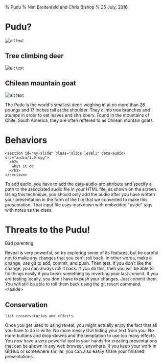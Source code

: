 % Pudu
% Nim Breitenfeld and Chris Bishop
% 25 July, 2016

# Pudu?

![alt text](https://s-media-cache-ak0.pinimg.com/736x/23/46/6b/23466b31ce7213f8c6fa65049d568349.jpg "PuduFawn") 

## Tree climbing deer
![alt text](https://en.wikipedia.org/wiki/Pud%C3%BA#/media/File:Southern_Pudu,_Edinburgh_Zoo.jpg "PuduAdult")

## Chilean mountain goat
![alt text](https://c2.staticflickr.com/4/3567/3361928297_d6d5945ee6.jpg)

<aside class="notes">
The Pudu is the world's smallest deer: weghing in at no more than 26 poungs and 17 inches tall at the shoulder. They climb tree branches and stumps in order to eat leaves and shrubbery. Found in the mountains of Chile, South America, they are often reffered to as Chilean montain goats. 
</aside>

# Behaviors

```
<section id="my-slide" class="slide level1" data-audio-src="audio/1.0.ogg">
  <h2>
   what it do
  </h2>
</section>
```

<aside class="notes">
To add audio, you have to add the data-audio-src attribute and specify a path to the associated audio file in your HTML file, as shown on the screen. Using this technique, you should only add the audio after you have written your presentation in the form of the file that we converted to make this presentation. That input file uses markdown with embedded "aside" tags with notes as the class. 
</aside>

# Threats to the Pudu!

Bad parenting


<aside class="notes">
Reveal is very powerful, so try exploring some of its features, but be careful not to make any changes that you can't roll back. In other words, make a change, use git to add, commit, and push. Then test. If you don't like the change, you can always roll it back. If you do this, then you will be able to fix things easily if you break something by reverting your last commit. If you are testing locally, you don't have to push your changes. Just commit them. You will still be able to roll them back using the git revert command.
<\aside>

# Conservation

```
list conservatories and efforts
```

<aside class="notes">
Once you get used to using reveal, you might actually enjoy the fact that all you have to do is write. No more messy GUI hiding your text from you. No more buttons and drop-downs and the temptation to use too many effects. You now have a very powerful tool in your hands for creating presentations that can be shown in any web browser, anywhere. If you keep your work in GitHub or somewhere similar, you can also easily share your finished presentations. 
</aside>